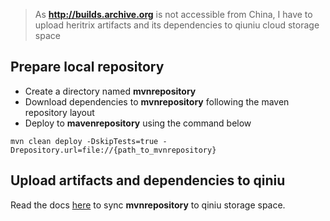 > As **http://builds.archive.org** is not accessible from China, I have to upload heritrix artifacts and its dependencies to qiuniu cloud storage space

## Prepare local repository

* Create a directory named **mvnrepository**
* Download dependencies to **mvnrepository** following the maven repository layout
* Deploy to **mavenrepository** using the command below

```shell
mvn clean deploy -DskipTests=true -Drepository.url=file://{path_to_mvnrepository}
```

## Upload artifacts and dependencies to qiniu

Read the docs [here](http://developer.qiniu.com/docs/v6/tools/qrsync.html) to sync **mvnrepository** to qiniu storage space.
